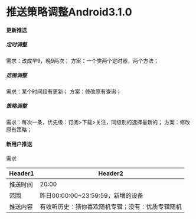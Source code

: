 # 推送策略调整Android3.1.0
#### 更新推送
##### 定时调整
需求：改成早9，晚9两次；
方案：一个类两个定时器，两个方法；
##### 范围调整
需求：某个时间段有更新；
方案：修改原有查询；
##### 策略调整
需求：每次一条，优先级：订阅>下载>关注，同级别的选择最新的；
方案：修改原有策略；
#### 新用户推送
需求

Header1 | Header2
------- | -------
推送时间 | 20:00
范围|昨日00:00:00~23:59:59，新增的设备
推送内容|有收听历史：猜你喜欢随机专辑；没有：优质专辑随机




